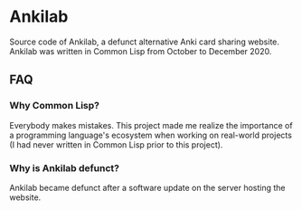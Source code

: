 # Ankilab

Source code of Ankilab, a defunct alternative Anki card sharing website. Ankilab was written in Common Lisp from October to December 2020.

## FAQ

### Why Common Lisp?
Everybody makes mistakes. This project made me realize the importance of a programming language's ecosystem when working on real-world projects (I had never written in Common Lisp prior to this project).

### Why is Ankilab defunct?
Ankilab became defunct after a software update on the server hosting the website.
